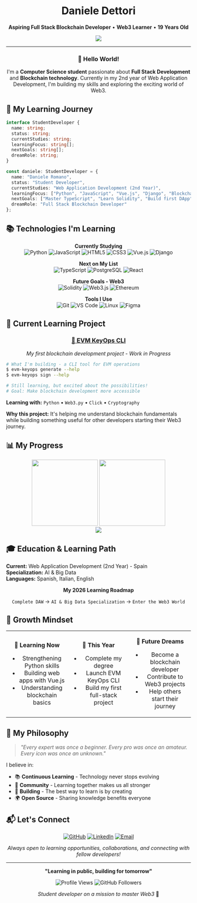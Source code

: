 <div align="center">
  
# Daniele Dettori
**Aspiring Full Stack Blockchain Developer** • **Web3 Learner** • **19 Years Old**

<div>
  <img src="https://readme-typing-svg.herokuapp.com/?lines=Learning+to+build+the+future;Student+Developer+Journey;Python+%7C+JavaScript+%7C+Web3;Always+curious%2C+always+growing&font=Fira%20Code&center=true&width=440&height=45&color=6366f1&vCenter=true&pause=1000&size=22" />
</div>

---

### 👋 Hello World!

I'm a **Computer Science student** passionate about **Full Stack Development** and **Blockchain technology**. Currently in my 2nd year of Web Application Development, I'm building my skills and exploring the exciting world of Web3.

</div>

## 🎯 My Learning Journey

```typescript
interface StudentDeveloper {
  name: string;
  status: string;
  currentStudies: string;
  learningFocus: string[];
  nextGoals: string[];
  dreamRole: string;
}

const daniele: StudentDeveloper = {
  name: "Daniele Romano",
  status: "Student Developer",
  currentStudies: "Web Application Development (2nd Year)",
  learningFocus: ["Python", "JavaScript", "Vue.js", "Django", "Blockchain Basics"],
  nextGoals: ["Master TypeScript", "Learn Solidity", "Build first DApp"],
  dreamRole: "Full Stack Blockchain Developer"
};
```

## 📚 Technologies I'm Learning

<div align="center">

**Currently Studying**
<br/>
![Python](https://img.shields.io/badge/Python-3776AB?style=flat-square&logo=python&logoColor=white)
![JavaScript](https://img.shields.io/badge/JavaScript-F7DF1E?style=flat-square&logo=javascript&logoColor=black)
![HTML5](https://img.shields.io/badge/HTML5-E34F26?style=flat-square&logo=html5&logoColor=white)
![CSS3](https://img.shields.io/badge/CSS3-1572B6?style=flat-square&logo=css3&logoColor=white)
![Vue.js](https://img.shields.io/badge/Vue.js-4FC08D?style=flat-square&logo=vuedotjs&logoColor=white)
![Django](https://img.shields.io/badge/Django-092E20?style=flat-square&logo=django&logoColor=white)

**Next on My List**
<br/>
![TypeScript](https://img.shields.io/badge/TypeScript-3178C6?style=flat-square&logo=typescript&logoColor=white)
![PostgreSQL](https://img.shields.io/badge/PostgreSQL-316192?style=flat-square&logo=postgresql&logoColor=white)
![React](https://img.shields.io/badge/React-20232A?style=flat-square&logo=react&logoColor=61DAFB)

**Future Goals - Web3**
<br/>
![Solidity](https://img.shields.io/badge/Solidity-363636?style=flat-square&logo=solidity&logoColor=white)
![Web3.js](https://img.shields.io/badge/Web3.js-F16822?style=flat-square&logo=web3.js&logoColor=white)
![Ethereum](https://img.shields.io/badge/Ethereum-3C3C3D?style=flat-square&logo=ethereum&logoColor=white)

**Tools I Use**
<br/>
![Git](https://img.shields.io/badge/Git-F05032?style=flat-square&logo=git&logoColor=white)
![VS Code](https://img.shields.io/badge/VS_Code-007ACC?style=flat-square&logo=visual-studio-code&logoColor=white)
![Linux](https://img.shields.io/badge/Linux-FCC624?style=flat-square&logo=linux&logoColor=black)
![Figma](https://img.shields.io/badge/Figma-F24E1E?style=flat-square&logo=figma&logoColor=white)

</div>

## 🚧 Current Learning Project

<div align="center">
  
### [🔑 EVM KeyOps CLI](https://github.com/Pepepe14/evm-keyops-cli)
*My first blockchain development project - Work in Progress*

</div>

```bash
# What I'm building - a CLI tool for EVM operations
$ evm-keyops generate --help
$ evm-keyops sign --help

# Still learning, but excited about the possibilities!
# Goal: Make blockchain development more accessible
```

**Learning with:** `Python` • `Web3.py` • `Click` • `Cryptography`

**Why this project:** It's helping me understand blockchain fundamentals while building something useful for other developers starting their Web3 journey.

## 📊 My Progress

<div align="center">

<img height="180em" src="https://github-readme-stats-git-masterrstaa-rickstaa.vercel.app/api?username=Pepepe14&show_icons=true&theme=react&hide_border=true&bg_color=0D1117&title_color=58a6ff&icon_color=58a6ff&text_color=c9d1d9&ring_color=58a6ff&count_private=true"/>

<img height="180em" src="https://github-readme-stats-git-masterrstaa-rickstaa.vercel.app/api/top-langs/?username=Pepepe14&layout=compact&theme=react&hide_border=true&bg_color=0D1117&title_color=58a6ff&text_color=c9d1d9&langs_count=8"/>

</div>

<div align="center">
  <img src="https://streak-stats.demolab.com?user=Pepepe14&theme=react&hide_border=true&background=0D1117&currStreakLabel=58a6ff&fire=58a6ff&ring=58a6ff"/>
</div>

## 🎓 Education & Learning Path

**Current:** Web Application Development (2nd Year) - Spain  
**Specialization:** AI & Big Data  
**Languages:** Spanish, Italian, English

<div align="center">

**My 2026 Learning Roadmap**

`Complete DAW` → `AI & Big Data Specialization` → `Enter the Web3 World`

</div>

## 🌱 Growth Mindset

<table align="center">
<tr>
<td align="center" width="33%">

**📖 Learning Now**
- Strengthening Python skills
- Building web apps with Vue.js
- Understanding blockchain basics

</td>
<td align="center" width="33%">

**🎯 This Year**
- Complete my degree
- Launch EVM KeyOps CLI
- Build my first full-stack project

</td>
<td align="center" width="33%">

**🚀 Future Dreams**
- Become a blockchain developer
- Contribute to Web3 projects
- Help others start their journey

</td>
</tr>
</table>

## 💭 My Philosophy

> *"Every expert was once a beginner. Every pro was once an amateur. Every icon was once an unknown."*

I believe in:
- 📚 **Continuous Learning** - Technology never stops evolving
- 🤝 **Community** - Learning together makes us all stronger  
- 🔨 **Building** - The best way to learn is by creating
- 🌍 **Open Source** - Sharing knowledge benefits everyone

## 📬 Let's Connect

<div align="center">

[![GitHub](https://img.shields.io/badge/GitHub-100000?style=for-the-badge&logo=github&logoColor=white)](https://github.com/Pepepe14)
[![LinkedIn](https://img.shields.io/badge/LinkedIn-0077B5?style=for-the-badge&logo=linkedin&logoColor=white)](https://linkedin.com/in/your-profile)
[![Email](https://img.shields.io/badge/Email-D14836?style=for-the-badge&logo=gmail&logoColor=white)](mailto:your-email@gmail.com)

*Always open to learning opportunities, collaborations, and connecting with fellow developers!*

</div>

---

<div align="center">
  
**"Learning in public, building for tomorrow"**

![Profile Views](https://komarev.com/ghpvc/?username=Pepepe14&color=6366f1&style=flat-square&label=Profile+Views)
![GitHub Followers](https://img.shields.io/github/followers/Pepepe14?style=flat-square&color=6366f1&labelColor=1e293b)

*Student developer on a mission to master Web3* 🌟

</div>
